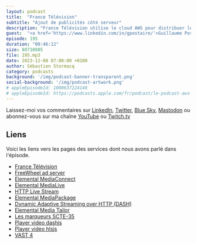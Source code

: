 ```yaml
---
layout: podcast
title:  "France Télévision"
subtitle: "Ajout de publicités côté serveur"
description: "France Télévision utilise le cloud AWS pour distribuer les flux vidéos à destinations des plateformes numériques (Box fournisseurs, ordinateurs, tablettes et téléphones). Découvrez le parcours du flux vidéo depuis sa sortie de régie jusqu'à votre écran. On parle d'encodage et de traitement de vidéos, d'inclusion de publicités personalisées côté serveur et de synchronisation de pistes audios. Entrez dans le monde de la diffusion vidéo en numérique et découvrez comment le cloud permet de manipuler des flux vidéos en temps réels."
guest:  "<a href='https://www.linkedin.com/in/gpostaire/'>Guillaume Postaire</a>, directeur Media Factory et <a href='https://www.linkedin.com/in/yoann-guennegues-022a1a8/'>Yoann Guennegues</a>, Lead Expert Video/ Video streaming architect, tous deux chez France Télévision"
episode: 195
duration: "00:46:12" 
size: 88710085
file: 195.mp3
date: 2023-12-08 07:00:00 +0100
author: Sébastien Stormacq
category: podcasts
background: '/img/podcast-banner-transparent.png'
social-background: '/img/podcast-artwork.png'
# appleEpisodeId: 1000637224148
# appleEpisodeId: https://podcasts.apple.com/fr/podcast/le-podcast-aws-en-français/id1452118442
---
```


Laissez-moi vos commentaires sur [LinkedIn](https://www.linkedin.com/in/sebastienstormacq/), [Twitter](https://twitter.com/sebsto), [Blue Sky](https://bsky.app/profile/sebsto.bsky.social), [Mastodon](https://awscommunity.social/@sebsto) ou abonnez-vous sur ma chaîne [YouTube](https://www.youtube.com/sebsto) ou [Twitch.tv](https://www.twitch.tv/sebAWS)

## Liens

Voici les liens vers les pages des services dont nous avons parlé dans l'épisode.

- [France Télévision](https://www.france.tv/)
- [FreeWheel ad server](https://www.freewheel.com/)
- [Elemental MediaConnect](https://aws.amazon.com/mediaconnect/)
- [Elemental MediaLive](https://aws.amazon.com/medialive/)
- [HTTP Live Stream](https://en.wikipedia.org/wiki/HTTP_Live_Streaming)
- [Elemental MediaPackage](https://aws.amazon.com/mediapackage/)
- [Dynamic Adaptive Streaming over HTTP (DASH)](https://en.wikipedia.org/wiki/Dynamic_Adaptive_Streaming_over_HTTP)
- [Elemental Media Tailor](https://aws.amazon.com/mediatailor/)
- [Les marqueurs SCTE-35](https://en.wikipedia.org/wiki/SCTE-35)
- [Player video dashjs](https://github.com/Dash-Industry-Forum/dash.js)
- [Player video hlsjs](https://github.com/video-dev/hls.js)
- [VAST 4](https://iabtechlab.com/standards/vast/)

